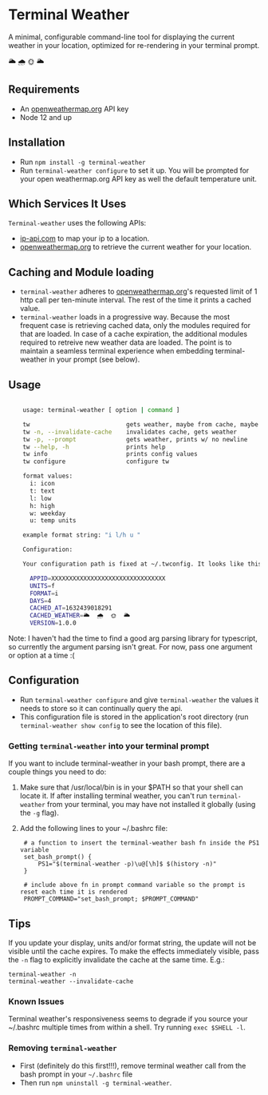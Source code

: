 # Terminal Weather

A minimal, configurable command-line tool for displaying the current weather in your location, optimized for re-rendering in your terminal prompt.

🌥 🌧 🌞 🌥

## Requirements

+ An [openweathermap.org](http://openweathermap.org) API key
+ Node 12 and up

## Installation

+ Run `npm install -g terminal-weather`
+ Run `terminal-weather configure` to set it up. You will be prompted for your open weathermap.org API key as well the default temperature unit.

## Which Services It Uses

`Terminal-weather` uses the following APIs:

+ [ip-api.com](http://ip-api.com) to map your ip to a location.
+ [openweathermap.org](http://openweathermap.org) to retrieve the current weather for your location.

## Caching and Module loading

+ `terminal-weather` adheres to [openweathermap.org](http://openweathermap.org)'s requested limit of 1 http call per ten-minute interval. The rest of the time it prints a cached value. 
+ `terminal-weather` loads in a progressive way. Because the most frequent case is retrieving cached data, only the modules required for that are loaded.  In case of a cache expiration, the additional modules required to retreive new weather data are loaded. The point is to maintain a seamless terminal experience when embedding terminal-weather in your prompt (see below). 

## Usage

````bash

    usage: terminal-weather [ option | command ]

    tw                           gets weather, maybe from cache, maybe from owm
    tw -n, --invalidate-cache    invalidates cache, gets weather
    tw -p, --prompt              gets weather, prints w/ no newline
    tw --help, -h                prints help
    tw info                      prints config values
    tw configure                 configure tw

    format values:
      i: icon
      t: text
      l: low
      h: high
      w: weekday
      u: temp units

    example format string: "i l/h u "

    Configuration:

    Your configuration path is fixed at ~/.twconfig. It looks like this:

      APPID=XXXXXXXXXXXXXXXXXXXXXXXXXXXXXXXX
      UNITS=f
      FORMAT=i
      DAYS=4
      CACHED_AT=1632439018291
      CACHED_WEATHER=🌥  🌧  🌞  🌥
      VERSION=1.0.0

````

Note: I haven't had the time to find a good arg parsing library for typescript, so currently the argument parsing isn't great.  For now, pass one argument or option at a time :(

## Configuration

+ Run `terminal-weather configure` and give `terminal-weather` the values it needs to store so it can continually query the api.
+ This configuration file is stored in the application's root directory (run `terminal-weather show config` to see the location of this file).

### Getting `terminal-weather` into your terminal prompt

If you want to include terminal-weather in your bash prompt, there are a couple things you need to do:

1. Make sure that /usr/local/bin is in your $PATH so that your shell can locate it. If after installing terminal weather, you can't run `terminal-weather` from your terminal, you may have not installed it globally (using the `-g` flag). 

2. Add the following lines to your ~/.bashrc file:

        # a function to insert the terminal-weather bash fn inside the PS1 variable
        set_bash_prompt() {
            PS1="$(terminal-weather -p)\u@[\h]$ $(history -n)"
        }

        # include above fn in prompt command variable so the prompt is reset each time it is rendered
        PROMPT_COMMAND="set_bash_prompt; $PROMPT_COMMAND"

## Tips

If you update your display, units and/or format string, the update will not be visible until the cache expires. To make the effects immediately visible, pass the `-n` flag to explicitly invalidate the cache at the same time. E.g.: 

    terminal-weather -n
    terminal-weather --invalidate-cache

### Known Issues

Terminal weather's responsiveness seems to degrade if you source your ~/.bashrc multiple times from within a shell. Try running `exec $SHELL -l`. 

### Removing `terminal-weather` 

+ First (definitely do this first!!!), remove terminal weather call from the bash prompt in your `~/.bashrc` file 
+ Then run `npm uninstall -g terminal-weather`.
